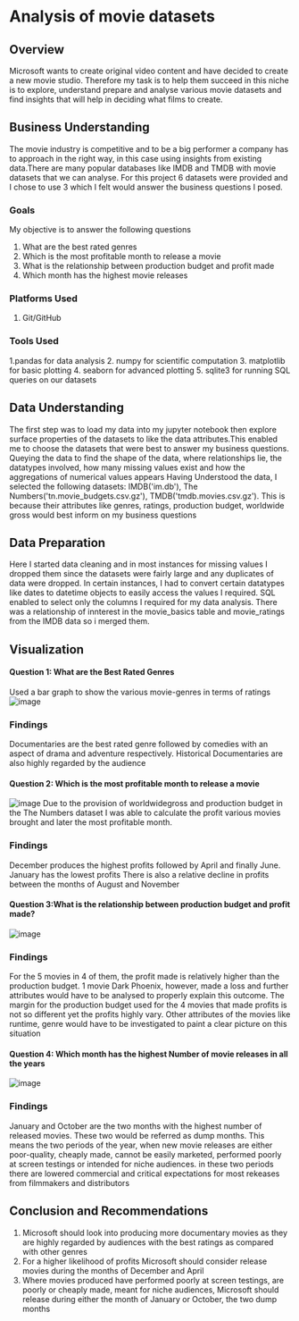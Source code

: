 # Analysis of movie datasets
## Overview
Microsoft wants to create original video content and have decided to create a new movie studio. Therefore my task is to  help them succeed in this niche is to explore, understand prepare and analyse various movie datasets and find insights that will help in deciding what films to create.
## Business Understanding
The movie industry is competitive and to be a big performer a company has to approach in the right way, in this case using insights from existing data.There are many popular databases like IMDB and TMDB with movie datasets that we can analyse. For this project 6 datasets were provided and I chose to use 3 which I felt would answer the business questions I posed.
### Goals
My objective is to answer the following questions
1. What are the best rated genres
2. Which is the most profitable month to release a movie
3. What is the relationship between production budget and profit made
4. Which month has the highest movie releases
### Platforms Used
1. Git/GitHub
### Tools Used
1.pandas for data analysis
2. numpy for scientific computation
3. matplotlib for basic plotting
4. seaborn for advanced plotting
5. sqlite3 for running SQL queries on our datasets
## Data Understanding
The first step was to load my data into my jupyter notebook then explore surface properties of the datasets to like the data attributes.This enabled me to choose the datasets that were best to answer my business questions. Queying the data to find the shape of the data, where relationships lie, the datatypes involved, how many missing values exist and how the aggregations of numerical values appears Having Understood the data, I selected the following datasets: IMDB('im.db'), The Numbers('tn.movie_budgets.csv.gz'), TMDB('tmdb.movies.csv.gz'). This is because their attributes like genres, ratings, production budget, worldwide gross would best inform on my business questions
## Data Preparation
Here I started data cleaning and in most instances for missing values I dropped them since the datasets were fairly large and any duplicates of data were dropped. In certain instances, I had to convert certain datatypes  like dates to datetime objects to easily access the values I required. SQL enabled to select only the columns I required for my data analysis. There was a relationship of innterest in the movie_basics table and movie_ratings from the IMDB data so i merged them.
## Visualization
#### Question 1: What are the Best Rated Genres
Used a bar graph to show the various movie-genres in terms of ratings
![image](https://user-images.githubusercontent.com/109112517/187027381-d7e0f057-0464-440ba109-835b553ce213.png)

### Findings
Documentaries are the best rated genre followed by comedies with an aspect of drama and adventure respectively. Historical Documentaries are also highly regarded by the audience  
#### Question 2: Which is the most profitable month to release a movie  
![image](https://user-images.githubusercontent.com/109112517/187030086-a3eb9b97-d646-4c9c-a8cf-0a71bbc5277d.png)  Due to the provision of worldwidegross and production budget in the The Numbers dataset I was able to calculate the profit various movies brought and later the most profitable month.
### Findings 
December produces the highest profits followed by April and finally June.
January has the lowest profits
There is also a relative decline in profits between the months of August and November  
#### Question 3:What is the relationship between production budget and profit made?
![image](https://user-images.githubusercontent.com/109112517/187030458-de22698f-3401-44da-acfd-138082b635ba.png)
### Findings
For the 5 movies in 4 of them, the profit made is relatively higher than the production budget. 1 movie Dark Phoenix, however, made a loss and further attributes would have to be analysed to properly explain this outcome. The margin for the production budget used for the 4 movies that made profits is not so different yet the profits highly vary. Other attributes of the movies like runtime, genre would have to be investigated to paint a clear picture on this situation
#### Question 4: Which month has the highest Number of movie releases in all the years
![image](https://user-images.githubusercontent.com/109112517/187030818-bc43a405-ff15-4ab9-9b78-6820f3b6d57e.png)
### Findings
January and October are the two months with the highest number of released movies. These two would be referred as dump months. This means the two periods of the year, when new movie releases are either poor-quality, cheaply made, cannot be easily marketed, performed poorly at screen testings or intended for niche audiences. in these two  periods there are lowered commercial and critical expectations for most rekeases from filmmakers and distributors
## Conclusion and Recommendations
1. Microsoft should look into producing more documentary movies as they are highly regarded by audiences with the best ratings as compared with other genres
2. For a higher likelihood of profits Microsoft should consider release  movies during the months of December and April
3. Where movies produced have performed poorly at screen testings, are poorly or cheaply made, meant for niche audiences, Microsoft should release during either the month of January or October, the two dump months




